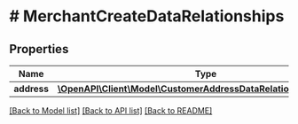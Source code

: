 # # MerchantCreateDataRelationships

## Properties

Name | Type | Description | Notes
------------ | ------------- | ------------- | -------------
**address** | [**\OpenAPI\Client\Model\CustomerAddressDataRelationshipsAddress**](CustomerAddressDataRelationshipsAddress.md) |  |

[[Back to Model list]](../../README.md#models) [[Back to API list]](../../README.md#endpoints) [[Back to README]](../../README.md)
